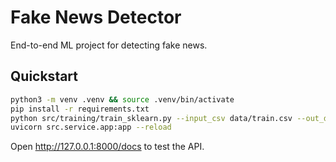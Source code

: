 # Fake News Detector

End-to-end ML project for detecting fake news.

## Quickstart

```bash
python3 -m venv .venv && source .venv/bin/activate
pip install -r requirements.txt
python src/training/train_sklearn.py --input_csv data/train.csv --out_dir models/baseline
uvicorn src.service.app:app --reload
```

Open http://127.0.0.1:8000/docs to test the API.
